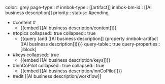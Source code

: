 color:: grey
page-type:: #
innbok-type:: [[artifact]]
innbok-bm-id:: [[AI business description]]
priority:: 
status:: #pending

- #content #
	- {{embed [[AI business description/content]]}}
- #topics
   collapsed:: true
  collapsed:: true
	- {{query (and [[AI business description]] (property :innbok-artifact [[AI business description]]))}}
	  query-table:: true
	  query-properties:: [:block]
- #keys
  collapsed:: true
	- {{embed [[AI business description/keys]]}}
- #innCoPilot
   collapsed:: true
  collapsed:: true
	- {{embed [[AI business description/innCoPilot]]}}
- #edit [[AI business description/workflow]]
